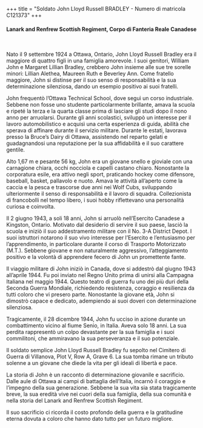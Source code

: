 +++
title = "Soldato John Lloyd Russell BRADLEY - Numero di matricola C121373"
+++

#### Lanark and Renfrew Scottish Regiment, Corpo di Fanteria Reale Canadese
<br>


Nato il 9 settembre 1924 a Ottawa, Ontario, John Lloyd Russell Bradley era il maggiore di quattro figli in una famiglia amorevole. I suoi genitori, William John e Margaret Lillian Bradley, crebbero John insieme alle sue tre sorelle minori: Lillian Alethea, Maureen Ruth e Beverley Ann. Come fratello maggiore, John si distinse per il suo senso di responsabilità e la sua determinazione silenziosa, dando un esempio positivo ai suoi fratelli.

John frequentò l’Ottawa Technical School, dove seguì un corso industriale. Sebbene non fosse uno studente particolarmente brillante, amava la scuola e ripeté la terza e la quarta classe prima di lasciare gli studi dopo il nono anno per arruolarsi. Durante gli anni scolastici, sviluppò un interesse per il lavoro automobilistico e acquisì una certa esperienza di guida, abilità che sperava di affinare durante il servizio militare. Durante le estati, lavorava presso la Bruce’s Dairy di Ottawa, assistendo nel reparto gelati e guadagnandosi una reputazione per la sua affidabilità e il suo carattere gentile.

Alto 1,67 m e pesante 56 kg, John era un giovane snello e gioviale con una carnagione chiara, occhi nocciola e capelli castano chiaro. Nonostante la corporatura esile, era attivo negli sport, praticando hockey come difensore, baseball, basket, pallavolo e nuoto. Amava le attività all’aperto come la caccia e la pesca e trascorse due anni nei Wolf Cubs, sviluppando ulteriormente il senso di responsabilità e il lavoro di squadra. Collezionista di francobolli nel tempo libero, i suoi hobby riflettevano una personalità curiosa e coinvolta.

Il 2 giugno 1943, a soli 18 anni, John si arruolò nell’Esercito Canadese a Kingston, Ontario. Motivato dal desiderio di servire il suo paese, lasciò la scuola e iniziò il suo addestramento militare con il No. 3-A District Depot. 
I suoi istruttori notarono il suo vivo interesse per l’Esercito e l’entusiasmo per l’apprendimento, in particolare durante il corso di Trasporto Motorizzato (M.T.). Sebbene giovane e non naturalmente aggressivo, l’atteggiamento positivo e la volontà di apprendere fecero di John un promettente fante.

Il viaggio militare di John iniziò in Canada, dove si addestrò dal giugno 1943 all’aprile 1944. Fu poi inviato nel Regno Unito prima di unirsi alla Campagna Italiana nel maggio 1944. Questo teatro di guerra fu uno dei più duri della Seconda Guerra Mondiale, richiedendo resistenza, coraggio e resilienza da tutti coloro che vi presero parte. Nonostante la giovane età, John si dimostrò capace e dedicato, adempiendo ai suoi doveri con determinazione silenziosa.

Tragicamente, il 28 dicembre 1944, John fu ucciso in azione durante un combattimento vicino al fiume Senio, in Italia. 
Aveva solo 18 anni. 
La sua perdita rappresentò un colpo devastante per la sua famiglia e i suoi commilitoni, che ammiravano la sua perseveranza e il suo potenziale.

Il soldato semplice John Lloyd Russell Bradley fu sepolto nel Cimitero di Guerra di Villanova, Plot V, Row A, Grave 6. La sua tomba rimane un tributo solenne a un giovane che diede la vita per gli ideali di libertà e pace.

La storia di John è un racconto di determinazione giovanile e sacrificio. 
Dalle aule di Ottawa ai campi di battaglia dell’Italia, incarnò il coraggio e l’impegno della sua generazione. Sebbene la sua vita sia stata tragicamente breve, la sua eredità vive nei cuori della sua famiglia, della sua comunità e nella storia del Lanark and Renfrew Scottish Regiment.

Il suo sacrificio ci ricorda il costo profondo della guerra e la gratitudine eterna dovuta a coloro che hanno dato tutto per un futuro migliore.

